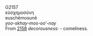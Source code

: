 <body>
  <p>G2157<br>  εὐσχημοσύνη  <br> euschēmosunē  <br><i>yoo-skhay-mos-oo‘-nay </i><br>From <a href="g2158.htm">2158</a>  <i>decorousness:</i> - comeliness.<br></p>
 </body>